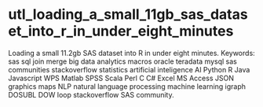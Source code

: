 # utl_loading_a_small_11gb_sas_dataset_into_r_in_under_eight_minutes
Loading a small 11.2gb SAS dataset into R in under eight minutes. Keywords: sas sql join merge big data analytics macros oracle teradata mysql sas communities stackoverflow statistics artificial inteligence AI Python R Java Javascript WPS Matlab SPSS Scala Perl C C# Excel MS Access JSON graphics maps NLP natural language processing machine learning igraph DOSUBL DOW loop stackoverflow SAS community.
